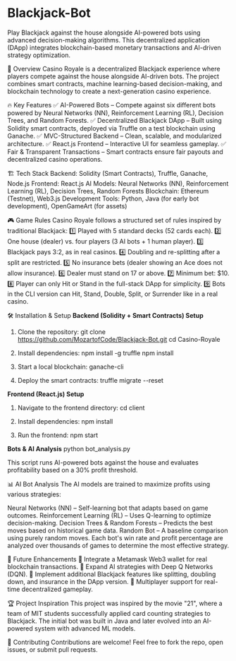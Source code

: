 # Blackjack-Bot
Play Blackjack against the house alongside AI-powered bots using advanced decision-making algorithms. This decentralized application (DApp) integrates blockchain-based monetary transactions and AI-driven strategy optimization.

📌 Overview
Casino Royale is a decentralized Blackjack experience where players compete against the house alongside AI-driven bots. The project combines smart contracts, machine learning-based decision-making, and blockchain technology to create a next-generation casino experience.

🔥 Key Features
✅ AI-Powered Bots – Compete against six different bots powered by Neural Networks (NN), Reinforcement Learning (RL), Decision Trees, and Random Forests.
✅ Decentralized Blackjack DApp – Built using Solidity smart contracts, deployed via Truffle on a test blockchain using Ganache.
✅ MVC-Structured Backend – Clean, scalable, and modularized architecture.
✅ React.js Frontend – Interactive UI for seamless gameplay.
✅ Fair & Transparent Transactions – Smart contracts ensure fair payouts and decentralized casino operations.

🏗️ Tech Stack
Backend: Solidity (Smart Contracts), Truffle, Ganache, Node.js
Frontend: React.js
AI Models: Neural Networks (NN), Reinforcement Learning (RL), Decision Trees, Random Forests
Blockchain: Ethereum (Testnet), Web3.js
Development Tools: Python, Java (for early bot development), OpenGameArt (for assets)

🎮 Game Rules
Casino Royale follows a structured set of rules inspired by traditional Blackjack:
1️⃣ Played with 5 standard decks (52 cards each).
2️⃣ One house (dealer) vs. four players (3 AI bots + 1 human player).
3️⃣ Blackjack pays 3:2, as in real casinos.
4️⃣ Doubling and re-splitting after a split are restricted.
5️⃣ No insurance bets (dealer showing an Ace does not allow insurance).
6️⃣ Dealer must stand on 17 or above.
7️⃣ Minimum bet: $10.
8️⃣ Player can only Hit or Stand in the full-stack DApp for simplicity.
9️⃣ Bots in the CLI version can Hit, Stand, Double, Split, or Surrender like in a real casino.

🛠️ Installation & Setup
**Backend (Solidity + Smart Contracts) Setup**

1. Clone the repository:
git clone https://github.com/MozartofCode/Blackjack-Bot.git
cd Casino-Royale

2. Install dependencies:
npm install -g truffle
npm install

3. Start a local blockchain:
ganache-cli

4. Deploy the smart contracts:
truffle migrate --reset

**Frontend (React.js) Setup**

1. Navigate to the frontend directory:
cd client

2. Install dependencies:
npm install

3. Run the frontend:
npm start

**Bots & AI Analysis**
python bot_analysis.py

This script runs AI-powered bots against the house and evaluates profitability based on a 30% profit threshold.

📊 AI Bot Analysis
The AI models are trained to maximize profits using various strategies:

Neural Networks (NN) – Self-learning bot that adapts based on game outcomes.
Reinforcement Learning (RL) – Uses Q-learning to optimize decision-making.
Decision Trees & Random Forests – Predicts the best moves based on historical game data.
Random Bot – A baseline comparison using purely random moves.
Each bot's win rate and profit percentage are analyzed over thousands of games to determine the most effective strategy.

🚧 Future Enhancements
🔹 Integrate a Metamask Web3 wallet for real blockchain transactions.
🔹 Expand AI strategies with Deep Q Networks (DQN).
🔹 Implement additional Blackjack features like splitting, doubling down, and insurance in the DApp version.
🔹 Multiplayer support for real-time decentralized gameplay.

🏆 Project Inspiration
This project was inspired by the movie "21", where a team of MIT students successfully applied card counting strategies to Blackjack. The initial bot was built in Java and later evolved into an AI-powered system with advanced ML models.

🤝 Contributing
Contributions are welcome! Feel free to fork the repo, open issues, or submit pull requests.
